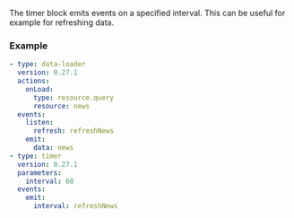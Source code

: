 The timer block emits events on a specified interval. This can be useful for example for refreshing
data.

### Example

```yaml
- type: data-loader
  version: 0.27.1
  actions:
    onLoad:
      type: resource.query
      resource: news
  events:
    listen:
      refresh: refreshNews
    emit:
      data: news
- type: timer
  version: 0.27.1
  parameters:
    interval: 60
  events:
    emit:
      interval: refreshNews
```
